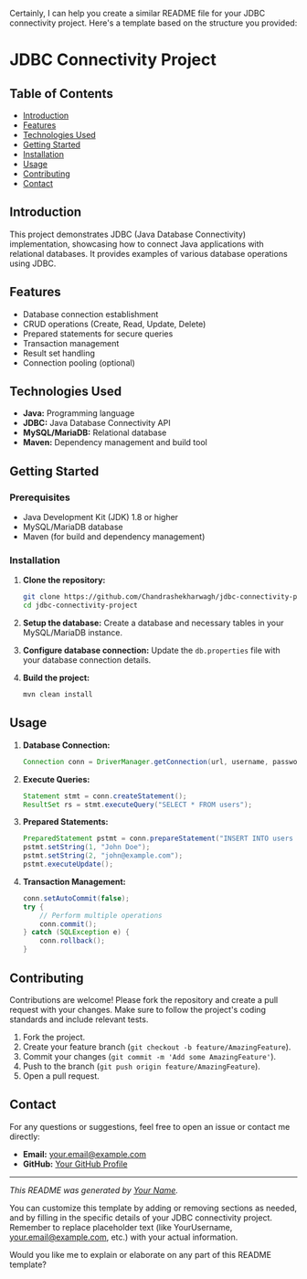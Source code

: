 Certainly, I can help you create a similar README file for your JDBC connectivity project. Here's a template based on the structure you provided:

# JDBC Connectivity Project

## Table of Contents
- [Introduction](#introduction)
- [Features](#features)
- [Technologies Used](#technologies-used)
- [Getting Started](#getting-started)
- [Installation](#installation)
- [Usage](#usage)
- [Contributing](#contributing)
- [Contact](#contact)

## Introduction
This project demonstrates JDBC (Java Database Connectivity) implementation, showcasing how to connect Java applications with relational databases. It provides examples of various database operations using JDBC.

## Features
- Database connection establishment
- CRUD operations (Create, Read, Update, Delete)
- Prepared statements for secure queries
- Transaction management
- Result set handling
- Connection pooling (optional)

## Technologies Used
- **Java:** Programming language
- **JDBC:** Java Database Connectivity API
- **MySQL/MariaDB:** Relational database
- **Maven:** Dependency management and build tool

## Getting Started

### Prerequisites
- Java Development Kit (JDK) 1.8 or higher
- MySQL/MariaDB database
- Maven (for build and dependency management)

### Installation
1. **Clone the repository:**
   ```bash
   git clone https://github.com/Chandrashekharwagh/jdbc-connectivity-project.git
   cd jdbc-connectivity-project
   ```

2. **Setup the database:**
   Create a database and necessary tables in your MySQL/MariaDB instance.

3. **Configure database connection:**
   Update the `db.properties` file with your database connection details.

4. **Build the project:**
   ```bash
   mvn clean install
   ```

## Usage
1. **Database Connection:**
   ```java
   Connection conn = DriverManager.getConnection(url, username, password);
   ```

2. **Execute Queries:**
   ```java
   Statement stmt = conn.createStatement();
   ResultSet rs = stmt.executeQuery("SELECT * FROM users");
   ```

3. **Prepared Statements:**
   ```java
   PreparedStatement pstmt = conn.prepareStatement("INSERT INTO users (name, email) VALUES (?, ?)");
   pstmt.setString(1, "John Doe");
   pstmt.setString(2, "john@example.com");
   pstmt.executeUpdate();
   ```

4. **Transaction Management:**
   ```java
   conn.setAutoCommit(false);
   try {
       // Perform multiple operations
       conn.commit();
   } catch (SQLException e) {
       conn.rollback();
   }
   ```

## Contributing
Contributions are welcome! Please fork the repository and create a pull request with your changes. Make sure to follow the project's coding standards and include relevant tests.

1. Fork the project.
2. Create your feature branch (`git checkout -b feature/AmazingFeature`).
3. Commit your changes (`git commit -m 'Add some AmazingFeature'`).
4. Push to the branch (`git push origin feature/AmazingFeature`).
5. Open a pull request.

## Contact
For any questions or suggestions, feel free to open an issue or contact me directly:
- **Email:** your.email@example.com
- **GitHub:** [Your GitHub Profile](https://github.com/Chandrashekharwagh)

---
*This README was generated by [Your Name](https://github.com/Chandrashekharwagh).*

You can customize this template by adding or removing sections as needed, and by filling in the specific details of your JDBC connectivity project. Remember to replace placeholder text (like YourUsername, your.email@example.com, etc.) with your actual information.

Would you like me to explain or elaborate on any part of this README template?
